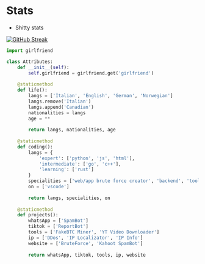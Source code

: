 # Stats

- Shitty stats


[![GitHub Streak](https://github-readme-streak-stats.herokuapp.com/?user=Mr-Zanzibar&theme=radical)](https://git.io/streak-stats)



```python
import girlfriend

class Attributes:
	def __init__(self):
		self.girlfriend = girlfriend.get('girlfriend')
	
	@staticmethod
	def life():
		langs = ['Italian', 'English', 'German', 'Norwegian']
		langs.remove('Italian')
		langs.append('Canadian')
		nationalities = langs
		age = **
		
		return langs, nationalities, age
	
	@staticmethod
	def coding():
		langs = {
			'expert': ['python', 'js', 'html'],
			'intermediate': ['go', 'c++'],
			'learning': ['rust']
		}
		specialities = ['web/app brute force creator', 'backend', 'tools in general']
		on = ['vscode']
		
		return langs, specialities, on
	
	@staticmethod
	def projects():
		whatsApp = ['SpamBot']
		tiktok = ['ReportBot']
		tools = ['FakeBTC Miner', 'YT Video Downloader']
		ip = ['DDos', 'IP Localizator', 'IP Info']
		website = ['BruteForce', 'Kahoot SpamBot']
		
		return whatsApp, tiktok, tools, ip, website

```



